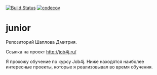 [![Build Status](https://travis-ci.org/DmitriyShaplov/job4j.svg?branch=master)](https://travis-ci.org/DmitriyShaplov/job4j)
[![codecov](https://codecov.io/gh/DmitriyShaplov/job4j/branch/master/graph/badge.svg)](https://codecov.io/gh/DmitriyShaplov/job4j)

# junior
Репозиторий Шаплова Дмитрия.

Ссылка на проект http://job4j.ru/

Я прохожу обучение по курсу Job4j. 
Ниже находятся наиболее интересные проекты, которые я реализовывал во время обучения.
